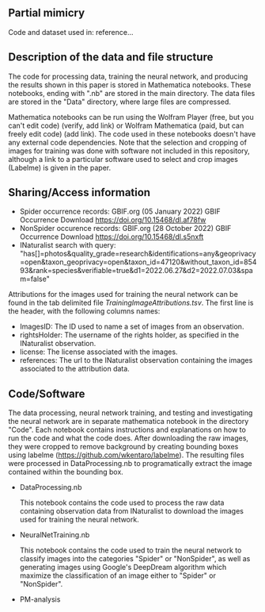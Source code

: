  Partial mimicry
---
 Code and dataset used in: reference...


## Description of the data and file structure

The code for processing data, training the neural network, and producing the results shown in this paper is stored in Mathematica notebooks. These notebooks, ending with ".nb" are stored in the main directory. The data files are stored in the "Data" directory, where large files are compressed.

Mathematica notebooks can be run using the Wolfram Player (free, but you can't edit code) (verify, add link) or Wolfram Mathematica (paid, but can freely edit code) (add link). The code used in these notebooks doesn't have any external code dependencies. Note that the selection and cropping of images for training was done with software not included in this repository, although a link to a particular software used to select and crop images (Labelme) is given in the paper.


## Sharing/Access information

  * Spider occurrence records: GBIF.org (05 January 2022) GBIF Occurrence Download  https://doi.org/10.15468/dl.af78fw
  * NonSpider occurence records: GBIF.org (28 October 2022) GBIF Occurrence Download  https://doi.org/10.15468/dl.s5nxft
  * INaturalist search with query: "has[]=photos&quality_grade=research&identifications=any&geoprivacy=open&taxon_geoprivacy=open&taxon_id=47120&without_taxon_id=85493&rank=species&verifiable=true&d1=2022.06.27&d2=2022.07.03&spam=false"

Attributions for the images used for training the neural network can be found in the tab delimited file *TrainingImageAttributions.tsv*. The first line is the header, with the following columns names:
  * ImagesID: The ID used to name a set of images from an observation.
  * rightsHolder: The username of the rights holder, as specified in the INaturalist observation.
  * license: The license associated with the images.
  * references: The url to the INaturalist observation containing the images associated to the attribution data.

## Code/Software

The data processing, neural network training, and testing and investigating the neural network are in separate mathematica notebook in the directory "Code". Each notebook contains instructions and explanations on how to run the code and what the code does. After downloading the raw images, they were cropped to remove background by creating bounding boxes using labelme (https://github.com/wkentaro/labelme). The resulting files were processed in DataProcessing.nb to programatically extract the image contained within the bounding box.

* DataProcessing.nb

  This notebook contains the code used to process the raw data containing observation data from INaturalist to download the images used for training the neural network.

* NeuralNetTraining.nb

  This notebook contains the code used to train the neural network to classify images into the categories "Spider" or "NonSpider",  as well as generating images using Google's DeepDream algorithm which maximize the classification of an image either to "Spider" or "NonSpider".

* PM-analysis